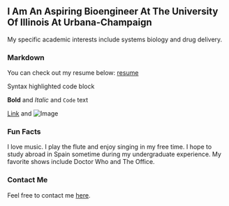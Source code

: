 ## I Am An Aspiring Bioengineer At The University Of Illinois At Urbana-Champaign

My specific academic interests include systems biology and drug delivery.

### Markdown

You can check out my resume below:
[resume](file:///C:/Users/ashleym2/AppData/Local/Temp/Temp1_resume_Mitchell,Ashley.zip/resume_MitchellAshley.html)

Syntax highlighted code block

**Bold** and _Italic_ and `Code` text

[Link](url) and ![Image](src)


### Fun Facts

I love music. I play the flute and enjoy singing in my free time. I hope to study abroad in Spain sometime during my undergraduate
experience. My favorite shows include Doctor Who and The Office.

### Contact Me

Feel free to contact me [here](ashleym2@illinois.edu).
